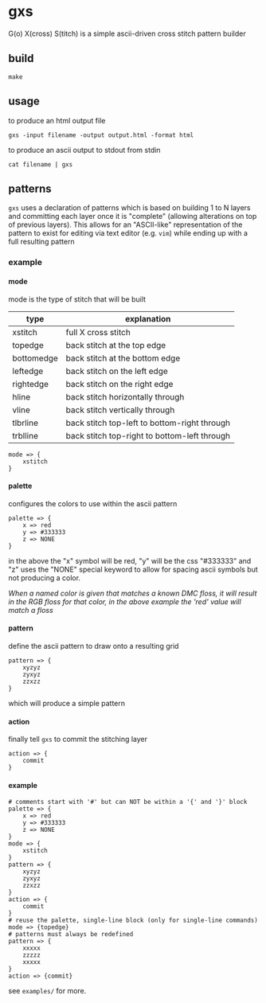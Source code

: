 gxs
===

G(o) X(cross) S(titch) is a simple ascii-driven cross stitch pattern builder

## build

```
make
```

## usage

to produce an html output file
```
gxs -input filename -output output.html -format html
```

to produce an ascii output to stdout from stdin
```
cat filename | gxs
```

## patterns

`gxs` uses a declaration of patterns which is based on building 1 to N layers
and committing each layer once it is "complete" (allowing alterations on top of previous layers).
This allows for an "ASCII-like" representation of the pattern to exist for editing via text editor
(e.g. `vim`) while ending up with a full resulting pattern

### example

#### mode

mode is the type of stitch that will be built

| type | explanation |
| ---  | ---         |
| xstitch   | full X cross stitch |
| topedge   | back stitch at the top edge |
| bottomedge   | back stitch at the bottom edge |
| leftedge   | back stitch on the left edge |
| rightedge   | back stitch on the right edge |
| hline | back stitch horizontally through |
| vline | back stitch vertically through |
| tlbrline | back stitch top-left to bottom-right through |
| trblline | back stitch top-right to bottom-left through |

```
mode => {
    xstitch
}
```

#### palette

configures the colors to use within the ascii pattern

```
palette => {
    x => red
    y => #333333
    z => NONE
}
```

in the above the "x" symbol will be red, "y" will be the css "#333333" and "z"
uses the "NONE" special keyword to allow for spacing ascii symbols but not producing a
color.

_When a named color is given that matches a known DMC floss, it will result in the
RGB floss for that color, in the above example the 'red' value will match a floss_

#### pattern

define the ascii pattern to draw onto a resulting grid

```
pattern => {
    xyzyz
    zyxyz
    zzxzz
}
```

which will produce a simple pattern

#### action

finally tell `gxs` to commit the stitching layer

```
action => {
    commit
}
```

#### example

```
# comments start with '#' but can NOT be within a '{' and '}' block
palette => {
    x => red
    y => #333333
    z => NONE
}
mode => {
    xstitch
}
pattern => {
    xyzyz
    zyxyz
    zzxzz
}
action => {
    commit
}
# reuse the palette, single-line block (only for single-line commands)
mode => {topedge}
# patterns must always be redefined
pattern => {
    xxxxx
    zzzzz
    xxxxx
}
action => {commit}
```

see `examples/` for more.
